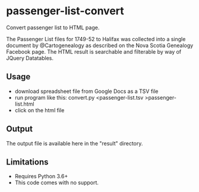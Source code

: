 # passenger-list-convert
Convert passenger list to HTML page.

The Passenger List files for 1749-52 to Halifax was collected into a single document by @Cartogenealogy
as described on the Nova Scotia Genealogy Facebook page. The HTML result is searchable and filterable by way of JQuery Datatables.

## Usage

- download spreadsheet file from Google Docs as a TSV file
- run program like this:    convert.py  <passenger-list.tsv  >passenger-list.html
- click on the html file

## Output

The output file is available here in the "result" directory.

## Limitations

- Requires Python 3.6+
- This code comes with no support.
